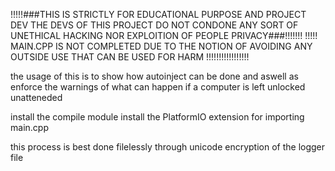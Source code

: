 
!!!!!###THIS IS STRICTLY FOR EDUCATIONAL PURPOSE AND PROJECT DEV THE DEVS OF THIS PROJECT DO NOT CONDONE ANY SORT OF UNETHICAL HACKING NOR EXPLOITION OF PEOPLE PRIVACY###!!!!!!!
!!!!! MAIN.CPP IS NOT COMPLETED DUE TO THE NOTION OF AVOIDING ANY OUTSIDE USE THAT CAN BE USED FOR HARM !!!!!!!!!!!!!!!!!

the usage of this is to show how autoinject can be done and aswell as enforce the warnings of what can happen if a computer is left unlocked unatteneded 

install the compile module
install the PlatformIO extension for importing main.cpp

this process is best done filelessly through unicode encryption of the logger file 
